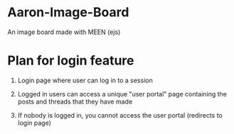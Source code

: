 # Aaron-Image-Board
 An image board made with MEEN (ejs)




# Plan for login feature 

1. Login page where user can log in to a session

2. Logged in users can access a unique "user portal" page containing the posts and threads that they have made

3. If nobody is logged in, you cannot access the user portal (redirects to login page)